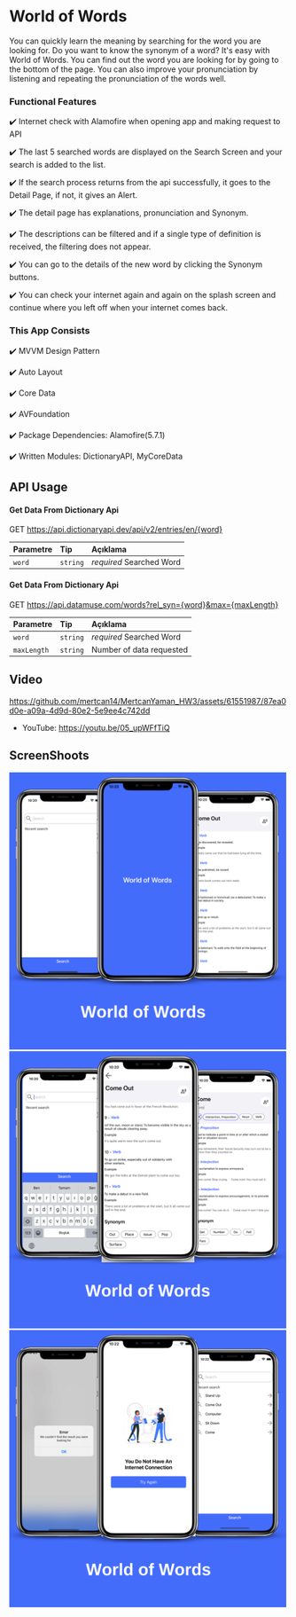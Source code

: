 # World of Words
You can quickly learn the meaning by searching for the word you are looking for. Do you want to know the synonym of a word? It's easy with World of Words. You can find out the word you are looking for by going to the bottom of the page. You can also improve your pronunciation by listening and repeating the pronunciation of the words well.

### Functional Features

✔️ Internet check with Alamofire when opening app and making request to API

✔️ The last 5 searched words are displayed on the Search Screen and your search is added to the list.

✔️ If the search process returns from the api successfully, it goes to the Detail Page, if not, it gives an Alert.

✔️ The detail page has explanations, pronunciation and Synonym.

✔️ The descriptions can be filtered and if a single type of definition is received, the filtering does not appear.

✔️ You can go to the details of the new word by clicking the Synonym buttons.

✔️ You can check your internet again and again on the splash screen and continue where you left off when your internet comes back.


### This App Consists

✔️ MVVM Design Pattern

✔️ Auto Layout 

✔️ Core Data

✔️ AVFoundation

✔️ Package Dependencies: Alamofire(5.7.1)

✔️ Written Modules: DictionaryAPI, MyCoreData
## API Usage

#### Get Data From Dictionary Api


  GET https://api.dictionaryapi.dev/api/v2/entries/en/{word}


| Parametre | Tip     | Açıklama                |
| :-------- | :------- | :------------------------- |
| `word` | `string` | *required* Searched Word |

#### Get Data From Dictionary Api


  GET https://api.datamuse.com/words?rel_syn={word}&max={maxLength}


| Parametre | Tip     | Açıklama                |
| :-------- | :------- | :------------------------- |
| `word` | `string` | *required* Searched Word |
| `maxLength` | `string` | Number of data requested |

## Video


https://github.com/mertcan14/MertcanYaman_HW3/assets/61551987/87ea0d0e-a09a-4d9d-80e2-5e9ee4c742dd


- YouTube: https://youtu.be/05_upWFfTiQ

## ScreenShoots

<img src="https://github.com/mertcan14/MertcanYaman_HW3/blob/main/ScreenShot/1.png" height="500">
<img src="https://github.com/mertcan14/MertcanYaman_HW3/blob/main/ScreenShot/2.png" height="500">
<img src="https://github.com/mertcan14/MertcanYaman_HW3/blob/main/ScreenShot/3.png" height="500">
